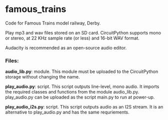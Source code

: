 # famous_trains
Code for Famous Trains model railway, Derby.

Play mp3 and wav files stored on an SD card. CircuitPython supports mono or stereo, at 22 KHz sample rate (or less) and 16-bit WAV format.

Audacity is recommended as an open-source audio editor.

### Files:

**audio_lib.py**: module. This module must be uploaded to the CircuitPython storage without changing the name.

**play_audio.py**: script. This script outputs line-level, mono audio. It imports the required classes and functions from the module audio_lib.py. play_audio.py can be uploaded as the script main.py to run at power-up.

**play_audio_i2s.py**: script. This script outputs audio as an I2S stream. It is an alternative to play_audio.py and has the same requriements.
